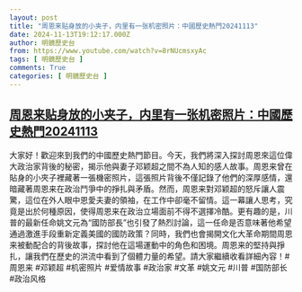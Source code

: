 ```yaml
---
layout: post
title: "周恩来贴身放的小夹子，内里有一张机密照片：中國歷史熱門20241113"
date: 2024-11-13T19:12:17.000Z
author: 明鏡歷史台
from: https://www.youtube.com/watch?v=8rNUcmsxyAc
tags: [ 明鏡歷史台 ]
comments: True
categories: [ 明鏡歷史台 ]
---
```

<!--1731525137000-->
[周恩来贴身放的小夹子，内里有一张机密照片：中國歷史熱門20241113](https://www.youtube.com/watch?v=8rNUcmsxyAc)
------

<div>
大家好！歡迎來到我們的中國歷史熱門節目。今天，我們將深入探討周恩來這位偉大政治家背後的秘密，揭示他與妻子邓颖超之間不為人知的感人故事。周恩来曾在貼身的小夾子裡藏著一張機密照片，這張照片背後不僅記錄了他們的深厚感情，還暗藏著周恩来在政治鬥爭中的掙扎與矛盾。然而，周恩来對邓颖超的怒斥讓人震驚，這位在外人眼中恩愛夫妻的領袖，在工作中卻毫不留情。這一幕讓人思考，究竟是出於何種原因，使得周恩来在政治立場面前不得不選擇冷酷。更有趣的是，川普的最新任命姚文元為“國防部長”也引發了熱烈討論，這一任命是否意味著他希望通過激進手段重新定義美國的國防政策？同時，我們也會揭開文化大革命期間周恩来被動配合的背後故事，探討他在這場運動中的角色和困境。周恩来的堅持與掙扎，讓我們在歷史的洪流中看到了個體力量的希望。請大家繼續收看詳細內容！#周恩来 #邓颖超 #机密照片 #爱情故事 #政治家 #文革 #姚文元 #川普 #国防部长 #政治风格
</div>
